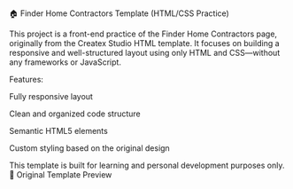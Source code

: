🏠 Finder Home Contractors Template (HTML/CSS Practice)

This project is a front-end practice of the Finder Home Contractors page, originally from the Createx Studio HTML template. It focuses on building a responsive and well-structured layout using only HTML and CSS—without any frameworks or JavaScript.

Features:

Fully responsive layout

Clean and organized code structure

Semantic HTML5 elements

Custom styling based on the original design

This template is built for learning and personal development purposes only.
🔗 Original Template Preview
